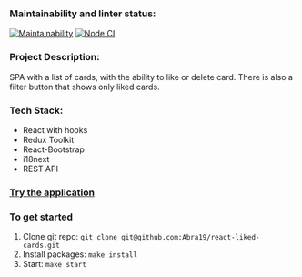 ### Maintainability and linter status:
[![Maintainability](https://api.codeclimate.com/v1/badges/12e5b46f663b882e8525/maintainability)](https://codeclimate.com/github/Abra19/react-liked-cards/maintainability)
[![Node CI](https://github.com/Abra19/react-liked-cards/actions/workflows/nodeci.yml/badge.svg)](https://github.com/Abra19/react-liked-cards/actions/workflows/nodeci.yml)

### Project Description:
SPA with a list of cards, with the ability to like or delete card.
There is also a filter button that shows only liked cards.

### Tech Stack:
* React with hooks
* Redux Toolkit
* React-Bootstrap
* i18next
* REST API

### [Try the application](https://abra19.github.io/react-liked-cards/)

### To get started

1. Clone git repo: `git clone git@github.com:Abra19/react-liked-cards.git`
2. Install packages: `make install`
3. Start: `make start`